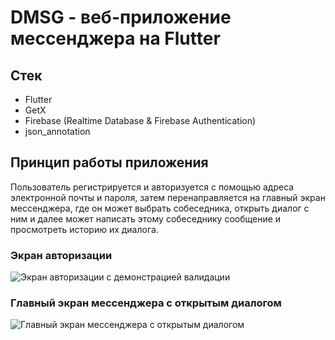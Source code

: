 # DMSG - веб-приложение мессенджера на Flutter
## Стек
- Flutter
- GetX
- Firebase (Realtime Database & Firebase Authentication)
- json_annotation
## Принцип работы приложения
Пользователь регистрируется и авторизуется с помощью адреса электронной почты и пароля, затем перенаправляется на главный экран мессенджера, где он может выбрать собеседника, открыть диалог с ним и далее может написать этому собеседнику сообщение и просмотреть историю их диалога.

### Экран авторизации
![Экран авторизации с демонстрацией валидации](https://i.imgur.com/0GkWlBi.png)

### Главный экран мессенджера с открытым диалогом
![Главный экран мессенджера с открытым диалогом](https://i.imgur.com/xyIO8yt.jpeg)
